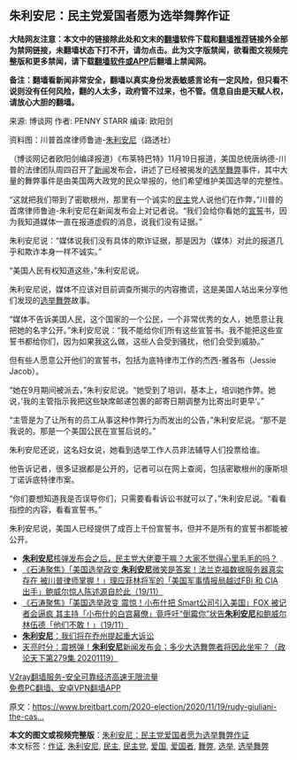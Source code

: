  <h2>朱利安尼：民主党爱国者愿为选举舞弊作证</h2> <p class="notice"><b>大陆网友注意：本文中的链接除此处和文末的<a href="https://github.com/bannedbook/fanqiang" >翻墙</a>软件下载和<a href="https://github.com/killgcd/justmysocks/blob/master/README.md">翻墙推荐</a>链接外全部为禁网链接，未翻墙状态下打不开，请勿点击。此为文字版禁闻，欲看图文视频完整版和更多禁闻，请下载<a href="https://github.com/bannedbook/fanqiang">翻墙软件或APP</a>后翻墙上禁闻网。</p><p>备注：翻墙看新闻非常安全，翻墙以真实身份发表敏感言论有一定风险，但只看不说则没有任何风险，翻的人太多，政府管不过来，也不管。信息自由是天赋人权，请放心大胆的翻墙。</b></p>  <div class="entry"> <p>来源:&nbsp;博谈网                            作者:&nbsp;PENNY STARR                       编译:&nbsp;欧阳剑                                                 </p> <p>资料图：川普首席律师鲁迪-<a href="https://www.bannedbook.org/bnews/tag/%e6%9c%b1%e5%88%a9%e5%ae%89%e5%b0%bc/" class="st_tag internal_tag" rel="tag" title="标签 朱利安尼 下的日志">朱利安尼</a>（路透社）</p> <p>（博谈网记者欧阳剑编译报道）《布莱特巴特》11月19日报道，美国总统唐纳德-川普的法律团队周四召开了<span class='wp_keywordlink_affiliate'><a href="https://www.bannedbook.org/" title="新闻">新闻</a></span>发布会，讲述了已经被揭发的<a href="https://www.bannedbook.org/bnews/tag/%e9%80%89%e4%b8%be/" class="st_tag internal_tag" rel="tag" title="标签 选举 下的日志">选举</a><a href="https://www.bannedbook.org/bnews/tag/%E8%88%9E%E5%BC%8A/" class="st_tag internal_tag" rel="tag" title="标签 舞弊 下的日志">舞弊</a>事件，其中大量的舞弊事件是由美国两大政党的民众举报的，他们希望维护美国选举的完整性。</p> <p>“这就把我们带到了密歇根州，那里有一个诚实的<a href="https://www.bannedbook.org/bnews/tag/%e6%b0%91%e4%b8%bb/" class="st_tag internal_tag" rel="tag" title="标签 民主 下的日志">民主</a>党人说他们在作弊，”川普的首席律师鲁迪-朱利安尼在新闻发布会上对记者说。“我们会给你看她的<span class='wp_keywordlink'><a href="https://www.bannedbook.org/forum5/topic17.html" title="宣誓与预言" target="_blank">宣誓</a></span>书，因为我知道媒体一直在报道虚假的消息，说我们没有证据。”</p> <p>朱利安尼说：“媒体说我们没有具体的欺诈证据，那是因为（媒体）对此的报道几乎和欺诈本身一样不诚实。”</p>  <p>“美国人民有权知道这些，”朱利安尼说。</p> <p>朱利安尼说，媒体不应该对目前调查所揭示的内容撒谎，这是美国人站出来分享他们发现的<a href="https://www.bannedbook.org/bnews/tag/%E9%80%89%E4%B8%BE%E8%88%9E%E5%BC%8A/" class="st_tag internal_tag" rel="tag" title="标签 选举舞弊 下的日志">选举舞弊</a>故事。</p> <p>“媒体不告诉美国人民，这个国家的一个公民，一个非常优秀的女人，她愿意让我把她的名字公开。”朱利安尼说：“我不能给你们所有这些宣誓书。我不能把这些宣誓书都给你们，因为如果我这么做，这些人会受到骚扰，他们会受到威胁。”</p> <p>但有些人愿意公开他们的宣誓书，包括为底特律市工作的杰西-雅各布（Jessie Jacob）。</p> <p>“她在9月期间被派去，”朱利安尼说。“她受到了培训，基本上，培训她作弊。她说，&#8217;我的主管指示我把这些缺席邮递包裹的邮寄日期调整为比寄出时更早&#8217;。”</p>  <p>“主管是为了让所有的员工从事这种作弊行为而发出的公告，”朱利安尼说。“那不是我说的。那是一个美国公民在宣誓后说的。”</p> <p>朱利安尼还说，这名妇女说，她看到选举工作人员非法辅导人们投票给谁。</p> <p>他告诉记者，很多证据都是公开的，记者可以在网上查阅，包括密歇根州的康斯坦丁诺诉底特律市案。</p> <p>“你们要想知道我是否误导你们，只需要看看诉讼书就可以了，”朱利安尼说。“看看指控的内容，看看宣誓书。”</p> <p>朱利安尼说，美国人已经提供了成百上千份宣誓书，但并不是所有的宣誓书都能被公开。</p>  <ul class='op-related-articles' title='相关阅读'> <li><a href='https://www.bannedbook.org/bnews/bannedvideo/20201120/1434289.html' target='_blank'><b>朱利安尼</b>核弹发布会之后，民主党大佬要干嘛？大家不觉得心里毛毛的吗？</a></li> <li><a href='https://www.bannedbook.org/bnews/bannedvideo/20201120/1434005.html' target='_blank'>《石涛聚焦》「美国选举政变 <b>朱利安尼</b>微笑是答案！法兰克福数据服务器真实存在 被川普律师掌握！」理应菲林将军的「美国军事情报局越过FBI 和 CIA 出手」鲍威尔惊人陈述源自於此（19/11）</a></li> <li><a href='https://www.bannedbook.org/bnews/bannedvideo/20201120/1434004.html' target='_blank'>《石涛聚焦》「美国选举政变 震惊！小布什把 Smart公司引入美国」FOX 被记者会逼疯 其主持「小布什的白宫幕僚」竟呼吁“倒霉你”状告<b>朱利安尼</b>和鲍威尔 林伍德「他们不敢！」（19/11）</a></li> <li><a href='https://www.bannedbook.org/bnews/cnnews/20201120/1433967.html' target='_blank'><b>朱利安尼</b>：我们将在乔州提起重大诉讼</a></li> <li><a href='https://www.bannedbook.org/bnews/cbnews/20201120/1433937.html' target='_blank'>天亮时分：震撼弹！<b>朱利安尼</b>新闻发布会；多少大选舞弊者将因此坐牢？（政论天下第279集 20201119）</a></li> </ul> <p class="texttj"> <a href="https://www.bannedbook.org/forum23/topic22702.html" target="_blank">V2ray翻墙服务-安全可靠经济高速无限流量</a><br/> <a href="https://github.com/bannedbook/fanqiang/wiki/%E7%A6%81%E9%97%BB%E7%BD%91%E5%AE%89%E5%8D%93%E7%BF%BB%E5%A2%99%E6%96%B0%E9%97%BBAPP" target="_blank">免费PC翻墙、安卓VPN翻墙APP</a></p><p>原文：<a href="https://www.breitbart.com/2020-election/2020/11/19/rudy-giuliani-the-case-for-election-fraud-being-made-by-american-patriots-in-both-parties/">https://www.breitbart.com/2020-election/2020/11/19/rudy-giuliani-the-cas&#8230;</a></p><a name='sharetosocial'></a>       <div><b>本文的图文或视频完整版</b>：<a href='https://www.bannedbook.org/bnews/cbnews/20201121/1434387.html'>朱利安尼：民主党爱国者愿为选举舞弊作证</a></div>  </div><!--END ENTRY--> <div class="postfooter"> <div>本文标签：<a href="https://www.bannedbook.org/bnews/tag/%E4%BD%9C%E8%AF%81/" rel="tag">作证</a>, <a href="https://www.bannedbook.org/bnews/tag/%e6%9c%b1%e5%88%a9%e5%ae%89%e5%b0%bc/" rel="tag">朱利安尼</a>, <a href="https://www.bannedbook.org/bnews/tag/%e6%b0%91%e4%b8%bb/" rel="tag">民主</a>, <a href="https://www.bannedbook.org/bnews/tag/%e6%b0%91%e4%b8%bb%e5%85%9a/" rel="tag">民主党</a>, <a href="https://www.bannedbook.org/bnews/tag/%E7%88%B1%E5%9B%BD/" rel="tag">爱国</a>, <a href="https://www.bannedbook.org/bnews/tag/%e7%88%b1%e5%9b%bd%e8%80%85/" rel="tag">爱国者</a>, <a href="https://www.bannedbook.org/bnews/tag/%E8%88%9E%E5%BC%8A/" rel="tag">舞弊</a>, <a href="https://www.bannedbook.org/bnews/tag/%e9%80%89%e4%b8%be/" rel="tag">选举</a>, <a href="https://www.bannedbook.org/bnews/tag/%E9%80%89%E4%B8%BE%E8%88%9E%E5%BC%8A/" rel="tag">选举舞弊</a></div>  </div><!--END POSTFOOTER--> 